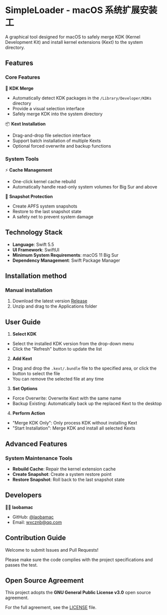 # SimpleLoader - macOS 系统扩展安装工

A graphical tool designed for macOS to safely merge KDK (Kernel Development Kit) and install kernel extensions (Kext) to the system directory.

## Features

### Core Features
🔧 **KDK Merge**
- Automatically detect KDK packages in the `/Library/Developer/KDKs` directory
- Provide a visual selection interface
- Safely merge KDK into the system directory

📦 **Kext Installation**
- Drag-and-drop file selection interface
- Support batch installation of multiple Kexts
- Optional forced overwrite and backup functions

### System Tools
⚡ **Cache Management**
- One-click kernel cache rebuild
- Automatically handle read-only system volumes for Big Sur and above

📸 **Snapshot Protection**
- Create APFS system snapshots
- Restore to the last snapshot state
- A safety net to prevent system damage

## Technology Stack

- **Language**: Swift 5.5
- **UI Framework**: SwiftUI
- **Minimum System Requirements**: macOS 11 Big Sur
- **Dependency Management**: Swift Package Manager

## Installation method

### Manual installation
1. Download the latest version [Release](https://github.com/laobamac/SimpleLoader/releases)
2. Unzip and drag to the Applications folder

## User Guide

1. **Select KDK**
- Select the installed KDK version from the drop-down menu
- Click the "Refresh" button to update the list

2. **Add Kext**
- Drag and drop the `.kext/.bundle` file to the specified area, or click the button to select the file
- You can remove the selected file at any time

3. **Set Options**
- Force Overwrite: Overwrite Kext with the same name
- Backup Existing: Automatically back up the replaced Kext to the desktop

4. **Perform Action**
- "Merge KDK Only": Only process KDK without installing Kext
- "Start Installation": Merge KDK and install all selected Kexts

## Advanced Features

### System Maintenance Tools
- **Rebuild Cache**: Repair the kernel extension cache
- **Create Snapshot**: Create a system restore point
- **Restore Snapshot**: Roll back to the last snapshot state

## Developers

👨‍💻 **laobamac**
- GitHub: [@laobamac](https://github.com/laobamac)
- Email: wxcznb@qq.com

## Contribution Guide

Welcome to submit Issues and Pull Requests!

Please make sure the code complies with the project specifications and passes the test.

## Open Source Agreement

This project adopts the **GNU General Public License v3.0** open source agreement.

For the full agreement, see the [LICENSE](LICENSE) file.
